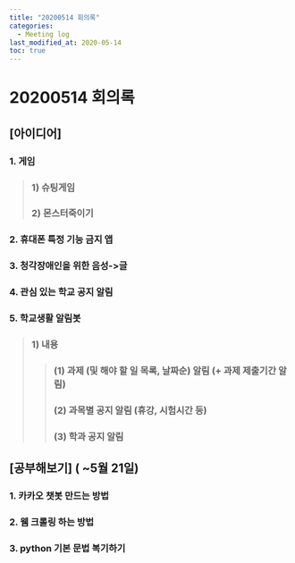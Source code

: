 ```yaml
---
title: "20200514 회의록"
categories:
  - Meeting log
last_modified_at: 2020-05-14
toc: true
---
```



# 20200514 회의록

## [아이디어]

### 1. 게임
> ### 1) 슈팅게임
> ### 2) 몬스터죽이기
### 2. 휴대폰 특정 기능 금지 앱
### 3. 청각장애인을 위한 음성->글
### 4. 관심 있는 학교 공지 알림
### 5. 학교생활 알림봇
> ### 1) 내용
>> ### (1) 과제 (및 해야 할 일 목록, 날짜순) 알림 (+ 과제 제출기간 알림)    
>> ### (2) 과목별 공지 알림 (휴강, 시험시간 등)    
>> ### (3) 학과 공지 알림

## [공부해보기] ( ~5월 21일)
### 1. 카카오 챗봇 만드는 방법
### 2. 웸 크롤링 하는 방법
### 3. python 기본 문법 복기하기
